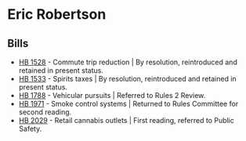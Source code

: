 # Eric Robertson
## Bills
* [HB 1528](/bill/2021-22/hb/1528/) - Commute trip reduction | By resolution, reintroduced and retained in present status.
* [HB 1533](/bill/2021-22/hb/1533/) - Spirits taxes | By resolution, reintroduced and retained in present status.
* [HB 1788](/bill/2021-22/hb/1788/) - Vehicular pursuits | Referred to Rules 2 Review.
* [HB 1971](/bill/2021-22/hb/1971/) - Smoke control systems | Returned to Rules Committee for second reading.
* [HB 2029](/bill/2021-22/hb/2029/) - Retail cannabis outlets | First reading, referred to Public Safety.
